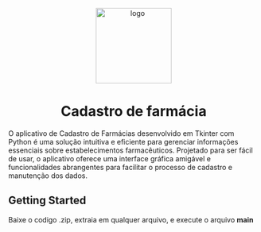 <p align="center">
  <a>
    <img src="https://github.com/Andremdrs77/Cadastro-de-Farmacia/assets/62144067/1682ad92-d215-419d-bf21-934c78009688" alt='logo' height="152">
    <h1 align="center">Cadastro de farmácia</h1>
  </a>
</p>
<p>O aplicativo de Cadastro de Farmácias desenvolvido em Tkinter com Python é uma solução intuitiva e eficiente para gerenciar informações essenciais sobre estabelecimentos farmacêuticos. Projetado para ser fácil de usar, o aplicativo oferece uma interface gráfica amigável e funcionalidades abrangentes para facilitar o processo de cadastro e manutenção dos dados.</p>


## Getting Started

Baixe o codigo .zip, extraia em qualquer arquivo, e execute o arquivo __main__
